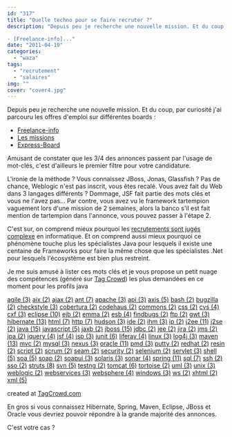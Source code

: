 ```yaml
---
id: "317"
title: "Quelle techno pour se faire recruter ?"
description: "Depuis peu je recherche une nouvelle mission. Et du coup, par curiosité j'ai parcouru les offres d'emploi sur différentes boards :

- [Freelance-info]..."
date: "2011-04-19"
categories: 
  - "waza"
tags: 
  - "recrutement"
  - "salaires"
img: ""
cover: "cover4.jpg"
---
```


Depuis peu je recherche une nouvelle mission. Et du coup, par curiosité j'ai parcouru les offres d'emploi sur différentes boards :

- [Freelance-info](http://www.freelance-info.fr/missions.php)
- [Les missions](http://www.lesmissions.com/)
- [Express-Board](http://www.express-board.fr/)

Amusant de constater que les 3/4 des annonces passent par l'usage de mot-clés, c'est d'ailleurs le premier filtre pour votre candidature.

L'ironie de la méthode ? Vous connaissez JBoss, Jonas, Glassfish ? Pas de chance, Weblogic n'est pas inscrit, vous êtes recalé. Vous avez fait du Web dans 3 langages différents ? Dommage, JSF fait partie des mots clés et vous ne l'avez pas... Par contre, vous avez vu le framework tartempion vaguement lors d'une mission de 2 semaines, alors la banco s'il est fait mention de tartempion dans l'annonce, vous pouvez passer à l'étape 2.

C'est sur, on comprend mieux pourquoi les [recrutements sont jugés complexe](http://www.lemondeinformatique.fr/actualites/lire-enquete-bmo-2011-28-850-projets-de-recrutements-dans-l-it-33389.html) en informatique. Et on comprend aussi mieux pourquoi ce phénomène touche plus les spécialistes Java pour lesquels il existe une centaine de Frameworks pour faire la même chose que les spécialistes .Net pour lesquels l'écosystème est bien plus restreint.

Je me suis amusé à lister ces mots clés et je vous propose un petit nuage des compétences (généré sur [Tag Crowd](http://tagcrowd.com/)) les plus demandées en ce moment pour les profils java

[agile (3)](#tagcloud) [aix (2)](#tagcloud) [ajax (2)](#tagcloud) [ant (7)](#tagcloud) [apache (3)](#tagcloud) [api (3)](#tagcloud) [axis (5)](#tagcloud) [bash (2)](#tagcloud) [bugzilla (2)](#tagcloud) [checkstyle (3)](#tagcloud) [cobertura (2)](#tagcloud) [codehaus (2)](#tagcloud) [commons (2)](#tagcloud) [css (2)](#tagcloud) [cvs (4)](#tagcloud) [cxf (3)](#tagcloud) [eclipse (10)](#tagcloud) [ejb (2)](#tagcloud) [emma (2)](#tagcloud) [esb (4)](#tagcloud) [findbugs (2)](#tagcloud) [ftp (2)](#tagcloud) [gwt (3)](#tagcloud) [hibernate (13)](#tagcloud) [html (7)](#tagcloud) [http (7)](#tagcloud) [hudson (3)](#tagcloud) [ide (2)](#tagcloud) [ihm (3)](#tagcloud) [ip (2)](#tagcloud) [j2ee (11)](#tagcloud) [j2se (2)](#tagcloud) [java (15)](#tagcloud) [javascript (5)](#tagcloud) [jaxb (2)](#tagcloud) [jboss (15)](#tagcloud) [jdbc (2)](#tagcloud) [jee (2)](#tagcloud) [jira (2)](#tagcloud) [jms (2)](#tagcloud) [jpa (2)](#tagcloud) [jquery (4)](#tagcloud) [jsf (4)](#tagcloud) [jsp (3)](#tagcloud) [junit (6)](#tagcloud) [liferay (4)](#tagcloud) [linux (3)](#tagcloud) [log4j (3)](#tagcloud) [maven (13)](#tagcloud) [mvc (2)](#tagcloud) [mysql (3)](#tagcloud) [nexus (3)](#tagcloud) [oracle (11)](#tagcloud) [pmd (3)](#tagcloud) [putty (2)](#tagcloud) [redhat (2)](#tagcloud) [resin (2)](#tagcloud) [script (2)](#tagcloud) [scrum (2)](#tagcloud) [seam (2)](#tagcloud) [security (2)](#tagcloud) [selenium (2)](#tagcloud) [servlet (3)](#tagcloud) [shell (5)](#tagcloud) [soa (5)](#tagcloud) [soap (2)](#tagcloud) [soapui (3)](#tagcloud) [solaris (3)](#tagcloud) [sonar (4)](#tagcloud) [spring (11)](#tagcloud) [sql (7)](#tagcloud) [ssh (2)](#tagcloud) [sso (2)](#tagcloud) [struts (8)](#tagcloud) [svn (5)](#tagcloud) [testng (2)](#tagcloud) [tomcat (6)](#tagcloud) [tortoise (2)](#tagcloud) [uml (3)](#tagcloud) [unix (3)](#tagcloud) [weblogic (2)](#tagcloud) [webservices (3)](#tagcloud) [websphere (4)](#tagcloud) [windows (3)](#tagcloud) [ws (2)](#tagcloud) [xhtml (2)](#tagcloud) [xml (5)](#tagcloud)

created at [TagCrowd.com](http://tagcrowd.com)

En gros si vous connaissez Hibernate, Spring, Maven, Eclipse, JBoss et Oracle vous devriez pouvoir répondre à la grande majorité des annonces.

C'est votre cas ?

